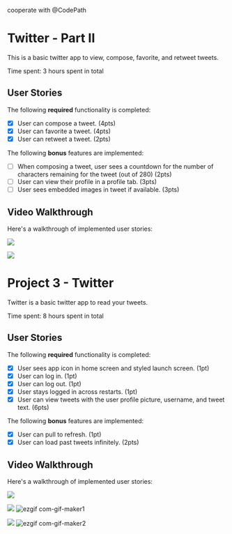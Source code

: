 cooperate with @CodePath

# Twitter - Part II

This is a basic twitter app to view, compose, favorite, and retweet tweets.

Time spent: 3 hours spent in total

## User Stories

The following **required** functionality is completed:

- [x] User can compose a tweet. (4pts)
- [x] User can favorite a tweet. (4pts)
- [x] User can retweet a tweet. (2pts)

The following **bonus** features are implemented:

- [ ] When composing a tweet, user sees a countdown for the number of characters remaining for the tweet (out of 280) (2pts)
- [ ] User can view their profile in a profile tab. (3pts)
- [ ] User sees embedded images in tweet if available. (3pts)

## Video Walkthrough

Here's a walkthrough of implemented user stories:

![](https://i.imgur.com/lUoZRUw.gif)

![](https://i.imgur.com/41Tiljz.gif)


# Project 3 - Twitter

Twitter is a basic twitter app to read your tweets.

Time spent: 8 hours spent in total

## User Stories

The following **required** functionality is completed:

- [x] User sees app icon in home screen and styled launch screen. (1pt)
- [x] User can log in. (1pt)
- [x] User can log out. (1pt)
- [x] User stays logged in across restarts. (1pt)
- [x] User can view tweets with the user profile picture, username, and tweet text. (6pts)

The following **bonus** features are implemented:

- [x] User can pull to refresh. (1pt)
- [x] User can load past tweets infinitely. (2pts)

## Video Walkthrough

Here's a walkthrough of implemented user stories:

![](https://i.imgur.com/mA0Sxz4.gif)

![](https://i.imgur.com/Yz48NvT.gif)
![ezgif com-gif-maker1](https://user-images.githubusercontent.com/91364746/138767115-882ed398-5324-4eee-a832-4e6b37e932a1.gif)

![](https://i.imgur.com/buiAnrQ.gif)
![ezgif com-gif-maker2](https://user-images.githubusercontent.com/91364746/138767161-b95a88f4-fe5a-4dde-8ade-6015c14d5d55.gif)

